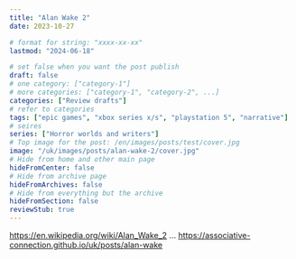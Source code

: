 ```yaml
---
title: "Alan Wake 2"
date: 2023-10-27

# format for string: "xxxx-xx-xx"
lastmod: "2024-06-18"

# set false when you want the post publish
draft: false
# one category: ["category-1"]
# more categories: ["category-1", "category-2", ...]
categories: ["Review drafts"]
# refer to categories
tags: ["epic games", "xbox series x/s", "playstation 5", "narrative"]
# seires
series: ["Horror worlds and writers"]
# Top image for the post: /en/images/posts/test/cover.jpg
image: "/uk/images/posts/alan-wake-2/cover.jpg"
# Hide from home and other main page
hideFromCenter: false
# Hide from archive page
hideFromArchives: false
# Hide from everything but the archive
hideFromSection: false
reviewStub: true
---
```

https://en.wikipedia.org/wiki/Alan_Wake_2
...
https://associative-connection.github.io/uk/posts/alan-wake
<!--more-->